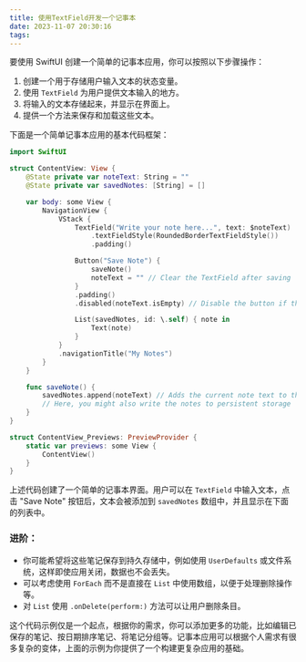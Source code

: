 ```yaml
---
title: 使用TextField开发一个记事本
date: 2023-11-07 20:30:16
tags:
---
```

要使用 SwiftUI 创建一个简单的记事本应用，你可以按照以下步骤操作：

1. 创建一个用于存储用户输入文本的状态变量。
2. 使用 `TextField` 为用户提供文本输入的地方。
3. 将输入的文本存储起来，并显示在界面上。
4. 提供一个方法来保存和加载这些文本。

下面是一个简单记事本应用的基本代码框架：

```swift
import SwiftUI

struct ContentView: View {
    @State private var noteText: String = ""
    @State private var savedNotes: [String] = []

    var body: some View {
        NavigationView {
            VStack {
                TextField("Write your note here...", text: $noteText)
                    .textFieldStyle(RoundedBorderTextFieldStyle())
                    .padding()

                Button("Save Note") {
                    saveNote()
                    noteText = "" // Clear the TextField after saving
                }
                .padding()
                .disabled(noteText.isEmpty) // Disable the button if there is no text

                List(savedNotes, id: \.self) { note in
                    Text(note)
                }
            }
            .navigationTitle("My Notes")
        }
    }

    func saveNote() {
        savedNotes.append(noteText) // Adds the current note text to the saved notes array
        // Here, you might also write the notes to persistent storage
    }
}

struct ContentView_Previews: PreviewProvider {
    static var previews: some View {
        ContentView()
    }
}
```

上述代码创建了一个简单的记事本界面。用户可以在 `TextField` 中输入文本，点击 "Save Note" 按钮后，文本会被添加到 `savedNotes` 数组中，并且显示在下面的列表中。

### 进阶：

- 你可能希望将这些笔记保存到持久存储中，例如使用 `UserDefaults` 或文件系统，这样即使应用关闭，数据也不会丢失。
- 可以考虑使用 `ForEach` 而不是直接在 `List` 中使用数组，以便于处理删除操作等。
- 对 `List` 使用 `.onDelete(perform:)` 方法可以让用户删除条目。

这个代码示例仅是一个起点，根据你的需求，你可以添加更多的功能，比如编辑已保存的笔记、按日期排序笔记、将笔记分组等。记事本应用可以根据个人需求有很多复杂的变体，上面的示例为你提供了一个构建更复杂应用的基础。